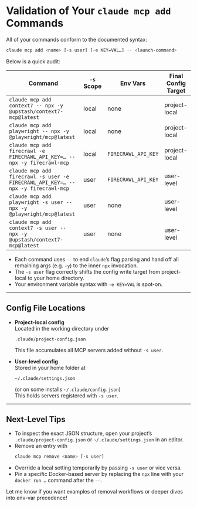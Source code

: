 # Validation of Your `claude mcp add` Commands

All of your commands conform to the documented syntax:

```bash
claude mcp add <name> [-s user] [-e KEY=VAL…] -- <launch-command>
```

Below is a quick audit:

| Command                                                                                  | `-s` Scope | Env Vars                                             | Final Config Target |
|------------------------------------------------------------------------------------------|------------|------------------------------------------------------|---------------------|
| `claude mcp add context7 -- npx -y @upstash/context7-mcp@latest`                         | local      | none                                                 | project-local       |
| `claude mcp add playwright -- npx -y @playwright/mcp@latest`                             | local      | none                                                 | project-local       |
| `claude mcp add firecrawl -e FIRECRAWL_API_KEY=… -- npx -y firecrawl-mcp`                | local      | `FIRECRAWL_API_KEY`                                  | project-local       |
| `claude mcp add firecrawl -s user -e FIRECRAWL_API_KEY=… -- npx -y firecrawl-mcp`        | user       | `FIRECRAWL_API_KEY`                                  | user-level          |
| `claude mcp add playwright -s user -- npx -y @playwright/mcp@latest`                    | user       | none                                                 | user-level          |
| `claude mcp add context7 -s user -- npx -y @upstash/context7-mcp@latest`                | user       | none                                                 | user-level          |

- Each command uses `--` to end `claude`’s flag parsing and hand off all remaining args (e.g. `-y`) to the inner `npx` invocation.
- The `-s user` flag correctly shifts the config write target from project-local to your home directory.
- Your environment variable syntax with `-e KEY=VAL` is spot-on.

---

## Config File Locations

- **Project-local config**  
  Located in the working directory under  
  ```
  .claude/project-config.json
  ```  
  This file accumulates all MCP servers added without `-s user`.

- **User-level config**  
  Stored in your home folder at  
  ```
  ~/.claude/settings.json
  ```  
  (or on some installs `~/.claude/config.json`)  
  This holds servers registered with `-s user`.

---

## Next-Level Tips

- To inspect the exact JSON structure, open your project’s `.claude/project-config.json` or `~/.claude/settings.json` in an editor.
- Remove an entry with  
  ```bash
  claude mcp remove <name> [-s user]
  ```
- Override a local setting temporarily by passing `-s user` or vice versa.
- Pin a specific Docker-based server by replacing the `npx` line with your `docker run …` command after the `--`.

Let me know if you want examples of removal workflows or deeper dives into env-var precedence!
